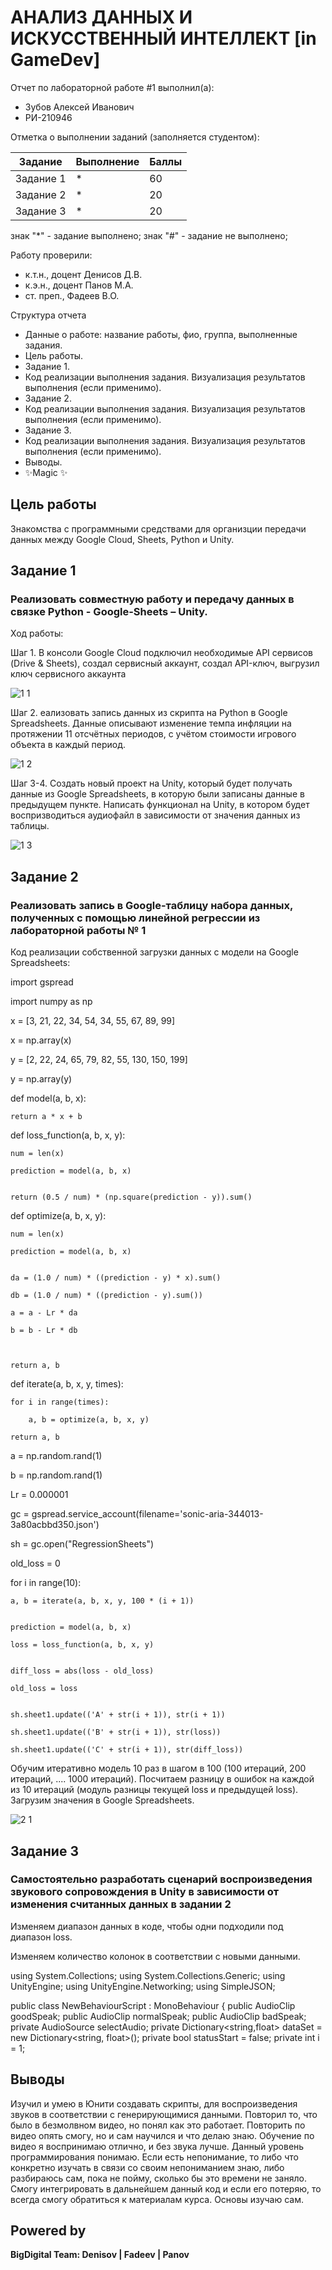 # АНАЛИЗ ДАННЫХ И ИСКУССТВЕННЫЙ ИНТЕЛЛЕКТ [in GameDev]
Отчет по лабораторной работе #1 выполнил(а):
- Зубов Алексей Иванович
- РИ-210946

Отметка о выполнении заданий (заполняется студентом):

| Задание | Выполнение | Баллы |
| ------ | ------ | ------ |
| Задание 1 | * | 60 |
| Задание 2 | * | 20 |
| Задание 3 | * | 20 |

знак "*" - задание выполнено; знак "#" - задание не выполнено;

Работу проверили:
- к.т.н., доцент Денисов Д.В.
- к.э.н., доцент Панов М.А.
- ст. преп., Фадеев В.О.


Структура отчета

- Данные о работе: название работы, фио, группа, выполненные задания.
- Цель работы.
- Задание 1.
- Код реализации выполнения задания. Визуализация результатов выполнения (если применимо).
- Задание 2.
- Код реализации выполнения задания. Визуализация результатов выполнения (если применимо).
- Задание 3.
- Код реализации выполнения задания. Визуализация результатов выполнения (если применимо).
- Выводы.
- ✨Magic ✨

## Цель работы
Знакомства с программными средствами для организции передачи данных между Google Cloud, Sheets, Python и Unity.

## Задание 1
### Реализовать совместную работу и передачу данных в связке Python - Google-Sheets – Unity.

Ход работы:

Шаг 1. В консоли Google Cloud подключил необходимые API сервисов (Drive & Sheets), создал сервисный аккаунт, создал API-ключ, выгрузил ключ сервисного аккаунта

![1 1](https://user-images.githubusercontent.com/49406824/195107626-71749b27-5ad2-4fff-87e4-1b6ff9057203.png)

Шаг 2. еализовать запись данных из скрипта на Python в Google Spreadsheets. Данные описывают изменение темпа инфляции на протяжении 11 отсчётных периодов, с учётом стоимости игрового объекта в каждый период.

![1 2](https://user-images.githubusercontent.com/49406824/195107649-cd2a1887-37da-43b4-b13b-772a6bd153de.png)

Шаг 3-4. Создать новый проект на Unity, который будет получать данные из Google Spreadsheets, в которую были записаны данные в предыдущем пункте. Написать функционал на Unity, в котором будет воспризводиться аудиофайл в зависимости от значения данных из таблицы.

![1 3](https://user-images.githubusercontent.com/49406824/195107694-c961b517-e0ec-4604-a125-28a898e64862.png)

## Задание 2
### Реализовать запись в Google-таблицу набора данных, полученных с помощью линейной регрессии из лабораторной работы № 1

Код реализации собственной загрузки данных с модели на Google Spreadsheets:

import gspread

import numpy as np


x = [3, 21, 22, 34, 54, 34, 55, 67, 89, 99]

x = np.array(x)

y = [2, 22, 24, 65, 79, 82, 55, 130, 150, 199]

y = np.array(y)


def model(a, b, x):

    return a * x + b


def loss_function(a, b, x, y):

    num = len(x)
    
    prediction = model(a, b, x)
    

    return (0.5 / num) * (np.square(prediction - y)).sum()
    

def optimize(a, b, x, y):

    num = len(x)
    
    prediction = model(a, b, x)
    

    da = (1.0 / num) * ((prediction - y) * x).sum()
    
    db = (1.0 / num) * ((prediction - y).sum())
    
    a = a - Lr * da
    
    b = b - Lr * db
    


    return a, b
    

def iterate(a, b, x, y, times):

    for i in range(times):
    
        a, b = optimize(a, b, x, y)
        
    return a, b


a = np.random.rand(1)

b = np.random.rand(1)


Lr = 0.000001


gc = gspread.service_account(filename='sonic-aria-344013-3a80acbbd350.json')

sh = gc.open("RegressionSheets")


old_loss = 0


for i in range(10):

    a, b = iterate(a, b, x, y, 100 * (i + 1))
    

    prediction = model(a, b, x)
    
    loss = loss_function(a, b, x, y)
    

    diff_loss = abs(loss - old_loss)
    
    old_loss = loss
    

    sh.sheet1.update(('A' + str(i + 1)), str(i + 1))
    
    sh.sheet1.update(('B' + str(i + 1)), str(loss))
    
    sh.sheet1.update(('C' + str(i + 1)), str(diff_loss))
    

Обучим итеративно модель 10 раз в шагом в 100 (100 итераций, 200 итераций, .... 1000 итераций). Посчитаем разницу в ошибок на каждой из 10 итераций (модуль разницы текущей loss и предыдущей loss). Загрузим значения в Google Spreadsheets.

![2 1](https://user-images.githubusercontent.com/49406824/195108931-2ed0b3d2-a582-4fe0-aada-696cecff8583.png)

## Задание 3
### Самостоятельно разработать сценарий воспроизведения звукового сопровождения в Unity в зависимости от изменения считанных данных в задании 2
Изменяем диапазон данных в коде, чтобы одни подходили под диапазон loss.

Изменяем количество колонок в соответствии с новыми данными.

using System.Collections; using System.Collections.Generic; using UnityEngine; using UnityEngine.Networking; using SimpleJSON;

public class NewBehaviourScript : MonoBehaviour { public AudioClip goodSpeak; public AudioClip normalSpeak; public AudioClip badSpeak; private AudioSource selectAudio; private Dictionary<string,float> dataSet = new Dictionary<string, float>(); private bool statusStart = false; private int i = 1;

## Выводы

Изучил и умею в Юнити создавать скрипты, для воспроизведения звуков в соответствии с генерирующимися данными. Повторил то, что было в безмолвном видео, но понял как это работает. Повторить по видео опять смогу, но и сам научился и что делаю знаю. Обучение по видео я воспринимаю отлично, и без звука лучше. Данный уровень программирования понимаю. Если есть непонимание, то либо что конкретно изучать в связи со своим непониманием знаю, либо разбираюсь сам, пока не пойму, сколько бы это времени не заняло. Смогу интегрировать в дальнейшем данный код и если его потеряю, то всегда смогу обратиться к материалам курса. Основы изучаю сам.

## Powered by

**BigDigital Team: Denisov | Fadeev | Panov**
